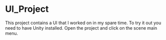 # UI_Project

This project contains a UI that I worked on in my spare time. To try it out you need to have Unity installed. 
Open the project and click on the scene main menu. 

